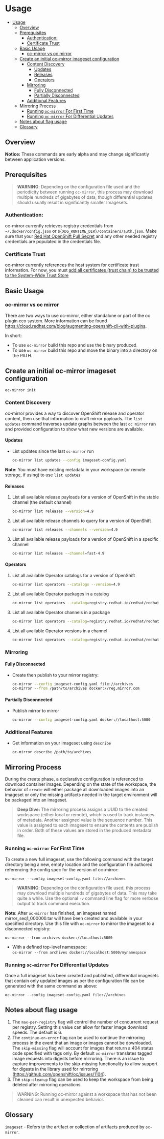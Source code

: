 # Usage

- [Usage](#usage)
  - [Overview](#overview)
  - [Prerequisites](#prerequisites)
    - [Authentication:](#authentication)
    - [Certificate Trust](#certificate-trust)
  - [Basic Usage](#basic-usage)
    - [oc-mirror vs oc mirror](#oc-mirror-vs-oc-mirror)
  - [Create an initial oc-mirror imageset configuration](#create-an-initial-oc-mirror-imageset-configuration)
    - [Content Discovery](#content-discovery)
      - [Updates](#updates)
      - [Releases](#releases)
      - [Operators](#operators)
    - [Mirroring](#mirroring)
      - [Fully Disconnected](#fully-disconnected)
      - [Partially Disconnected](#partially-disconnected)
    - [Additional Features](#additional-features)
  - [Mirroring Process](#mirroring-process)
    - [Running `oc-mirror` For First Time](#running-oc-mirror-for-first-time)
    - [Running `oc-mirror` For Differential Updates](#running-oc-mirror-for-differential-updates)
  - [Notes about flag usage](#notes-about-flag-usage)
  - [Glossary](#glossary)

## Overview

**Notice:** These commands are early alpha and may change significantly between application versions. 

## Prerequisites
> **WARNING**: Depending on the configuration file used and the periodicity between running `oc-mirror`, this process may download multiple hundreds of gigabytes of data, though differential updates should usually result in significantly smaller Imagesets.
### Authentication: 
oc-mirror currently retrieves registry credentials from `~/.docker/config.json` or `${XDG_RUNTIME_DIR}/containers/auth.json`. Make sure that your [Red Hat OpenShift Pull Secret](https://console.redhat.com/openshift/install/pull-secret) and any other needed registry credentials are populated in the credentials file.

### Certificate Trust

oc-mirror currently references the host system for certificate trust information. For now, you must [add all certificates (trust chain) to be trusted to the System-Wide Trust Store](https://access.redhat.com/documentation/en-us/red_hat_enterprise_linux/7/html/security_guide/sec-shared-system-certificates)


## Basic Usage

### oc-mirror vs oc mirror

There are two ways to use oc-mirror, either standalone or part of the oc plugin eco system. More information can be found https://cloud.redhat.com/blog/augmenting-openshift-cli-with-plugins.

In short:
- To use `oc-mirror` build this repo and use the binary produced. 
- To use `oc mirror` build this repo and move the binary into a directory on the PATH.


## Create an initial oc-mirror imageset configuration

```sh
oc-mirror init
```

### Content Discovery

oc-mirror provides a way to discover OpenShift release and operator content,
then use that information to craft mirror payloads. The `list updates` command traverses update graphs
between the last `oc mirror` run and provided configuration to show what new versions are available.

#### Updates

- List updates since the last `oc-mirror` run
  ```sh
  oc-mirror list updates --config imageset-config.yaml
  ```
**Note:** You must have existing metadata in your workspace (or remote storage, if using) to use `list updates`
#### Releases
1. List all available release payloads for a version of OpenShift in the stable channel (the default channel)
   ```sh
   oc-mirror list releases --version=4.9
   ```
2. List all available release channels to query for a version of OpenShift
   ```sh
   oc-mirror list releases --channels --version=4.9
   ```
3. List all available release payloads for a version of OpenShift in a specific channel
   ```sh
   oc-mirror list releases --channel=fast-4.9
   ```
#### Operators
1. List all available Operator catalogs for a version of OpenShift
   ```sh
   oc-mirror list operators --catalogs --version=4.9
   ```
2. List all available Operator packages in a catalog
   ```sh
   oc-mirror list operators --catalog=registry.redhat.io/redhat/redhat-operator-index:v4.9
   ````
3. List all available Operator channels in a package
    ```sh
    oc-mirror list operators --catalog=registry.redhat.io/redhat/redhat-operator-index:v4.9 --package=kiali
    ```
4. List all available Operator versions in a channel
      ```sh
    oc-mirror list operators --catalog=registry.redhat.io/redhat/redhat-operator-index:v4.9 --package=kiali --channel=stable
    ```
### Mirroring
#### Fully Disconnected
- Create then publish to your mirror registry:
    ```sh
    oc-mirror --config imageset-config.yaml file://archives
    oc-mirror --from /path/to/archives docker://reg.mirror.com
    ```
#### Partially Disconnected
- Publish mirror to mirror
     ```sh
    oc-mirror --config imageset-config.yaml docker://localhost:5000
    ```
### Additional Features
- Get information on your imageset using `describe`
    ```sh
    oc-mirror describe /path/to/archives
    ```

## Mirroring Process

During the create phase, a declarative configuration is referenced to download container images. Depending on the state of the workspace, the behavior of `create` will either package all downloaded images into an imageset or only the missing artifacts needed in the target environment will be packaged into an imageset.

> **Deep Dive:** The mirroring process assigns a UUID to the created workspace (either local or remote), which is used to track instances of metadata. Another assigned value is the sequence number. This value is assigned to each imageset to ensure the contents are publish in order. Both of these values are stored in the produced metadata file.

### Running `oc-mirror` For First Time
To create a new full imageset, use the following command with the target directory being a new, empty location and the configuration file authored referencing the config spec for the version of oc-mirror:

`oc-mirror --config imageset-config.yaml file://archives`


> **WARNING**: Depending on the configuration file used, this process may download multiple hundreds of gigabytes of data. This may take quite a while. Use the optional `-v` command line flag for more verbose output to track command execution.

**Note:** After `oc-mirror` has finished, an imageset named mirror_seq1_000000.tar will have been created and available in your specified directory. Use this file with `oc-mirror` to mirror the imageset to a disconnected registry:

`oc-mirror --from archives docker://localhost:5000`

- With a defined top-level namespace:  
`oc-mirror --from archives docker://localhost:5000/mynamespace`

### Running `oc-mirror` For Differential Updates

Once a full imageset has been created and published, differential imagesets that contain only updated images as per the configuration file can be generated with the same command as above:

`oc-mirror --config imageset-config.yaml file://archives`

## Notes about flag usage

1. The `max-per-registry` flag will control the number of concurrent request per registry. Setting this value can allow for faster image download speeds. The default is 6.
2. The `continue-on-error` flag can be used to continue the mirroring process in the event that an image or images cannot be downloaded. The `skip-missing` flag will account for images that return a 404 status code specified with tags only. By default `oc-mirror` translates tagged image
requests into digests before mirroring. There is an issue to capture improvements to the skip-missing functionality to allow support for digests in the library used for mirroring (https://github.com/openshift/oc/issues/1104).
3. The `skip-cleanup` flag can be used to keep the workspace from being deleted after mirroring operations.
> WARNING: Running oc-mirror against a workspace that has not been cleaned can result in unexpected behavior.
 
## Glossary

`imageset` - Refers to the artifact or collection of artifacts produced by `oc-mirror`.